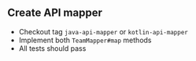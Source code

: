 ## Create API mapper

* Checkout tag `java-api-mapper` or `kotlin-api-mapper`
* Implement both `TeamMapper#map` methods
* All tests should pass
